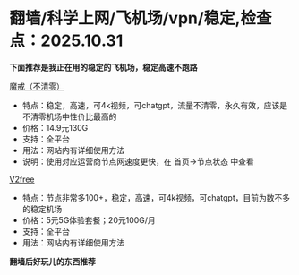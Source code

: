 # 翻墙/科学上网/飞机场/vpn/稳定,检查点：2025.10.31
**下面推荐是我正在用的稳定的飞机场，稳定高速不跑路**
 
 [魔戒（不清零）](https://mojie.app/register?aff=1pWspTHg#tt) 
* 特点：稳定，高速，可4k视频，可chatgpt，流量不清零，永久有效，应该是不清零机场中性价比最高的
* 价格：14.9元130G
* 支持：全平台 
* 用法：网站内有详细使用方法
* 说明：使用对应运营商节点网速度更快，在 首页->节点状态 中查看

 [V2free](https://w1.v2free.cc/auth/register?code=QKu7#tt) 
* 特点：节点非常多100+，稳定，高速，可4k视频，可chatgpt，目前为数不多的稳定机场
* 价格：5元5G体验套餐；20元100G/月
* 支持：全平台 
* 用法：网站内有详细使用方法

**翻墙后好玩儿的东西推荐**
 
 

